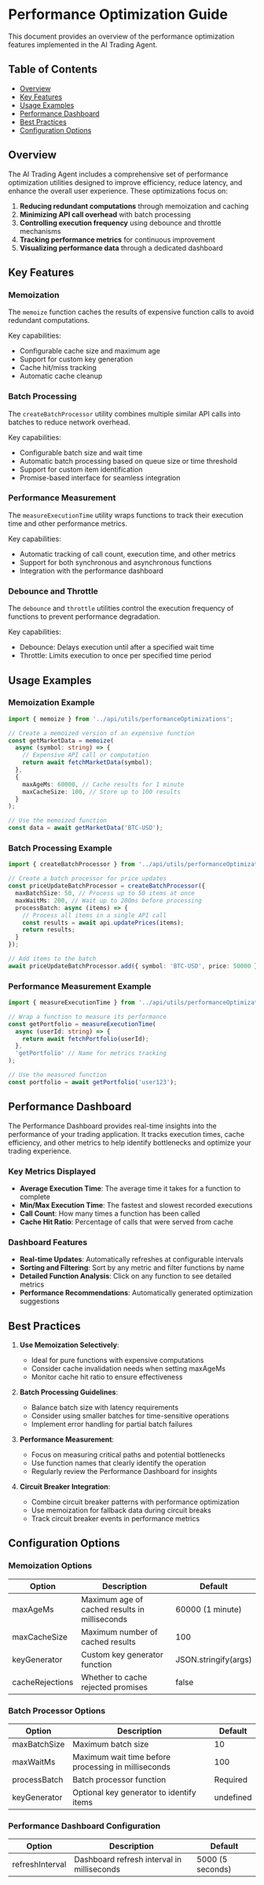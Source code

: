 # Performance Optimization Guide

This document provides an overview of the performance optimization features implemented in the AI Trading Agent.

## Table of Contents
- [Overview](#overview)
- [Key Features](#key-features)
- [Usage Examples](#usage-examples)
- [Performance Dashboard](#performance-dashboard)
- [Best Practices](#best-practices)
- [Configuration Options](#configuration-options)

## Overview

The AI Trading Agent includes a comprehensive set of performance optimization utilities designed to improve efficiency, reduce latency, and enhance the overall user experience. These optimizations focus on:

1. **Reducing redundant computations** through memoization and caching
2. **Minimizing API call overhead** with batch processing
3. **Controlling execution frequency** using debounce and throttle mechanisms
4. **Tracking performance metrics** for continuous improvement
5. **Visualizing performance data** through a dedicated dashboard

## Key Features

### Memoization

The `memoize` function caches the results of expensive function calls to avoid redundant computations.

Key capabilities:
- Configurable cache size and maximum age
- Support for custom key generation
- Cache hit/miss tracking
- Automatic cache cleanup

### Batch Processing

The `createBatchProcessor` utility combines multiple similar API calls into batches to reduce network overhead.

Key capabilities:
- Configurable batch size and wait time
- Automatic batch processing based on queue size or time threshold
- Support for custom item identification
- Promise-based interface for seamless integration

### Performance Measurement

The `measureExecutionTime` utility wraps functions to track their execution time and other performance metrics.

Key capabilities:
- Automatic tracking of call count, execution time, and other metrics
- Support for both synchronous and asynchronous functions
- Integration with the performance dashboard

### Debounce and Throttle

The `debounce` and `throttle` utilities control the execution frequency of functions to prevent performance degradation.

Key capabilities:
- Debounce: Delays execution until after a specified wait time
- Throttle: Limits execution to once per specified time period

## Usage Examples

### Memoization Example

```typescript
import { memoize } from '../api/utils/performanceOptimizations';

// Create a memoized version of an expensive function
const getMarketData = memoize(
  async (symbol: string) => {
    // Expensive API call or computation
    return await fetchMarketData(symbol);
  },
  {
    maxAgeMs: 60000, // Cache results for 1 minute
    maxCacheSize: 100, // Store up to 100 results
  }
);

// Use the memoized function
const data = await getMarketData('BTC-USD');
```

### Batch Processing Example

```typescript
import { createBatchProcessor } from '../api/utils/performanceOptimizations';

// Create a batch processor for price updates
const priceUpdateBatchProcessor = createBatchProcessor({
  maxBatchSize: 50, // Process up to 50 items at once
  maxWaitMs: 200, // Wait up to 200ms before processing
  processBatch: async (items) => {
    // Process all items in a single API call
    const results = await api.updatePrices(items);
    return results;
  }
});

// Add items to the batch
await priceUpdateBatchProcessor.add({ symbol: 'BTC-USD', price: 50000 });
```

### Performance Measurement Example

```typescript
import { measureExecutionTime } from '../api/utils/performanceOptimizations';

// Wrap a function to measure its performance
const getPortfolio = measureExecutionTime(
  async (userId: string) => {
    return await fetchPortfolio(userId);
  },
  'getPortfolio' // Name for metrics tracking
);

// Use the measured function
const portfolio = await getPortfolio('user123');
```

## Performance Dashboard

The Performance Dashboard provides real-time insights into the performance of your trading application. It tracks execution times, cache efficiency, and other metrics to help identify bottlenecks and optimize your trading experience.

### Key Metrics Displayed

- **Average Execution Time**: The average time it takes for a function to complete
- **Min/Max Execution Time**: The fastest and slowest recorded executions
- **Call Count**: How many times a function has been called
- **Cache Hit Ratio**: Percentage of calls that were served from cache

### Dashboard Features

- **Real-time Updates**: Automatically refreshes at configurable intervals
- **Sorting and Filtering**: Sort by any metric and filter functions by name
- **Detailed Function Analysis**: Click on any function to see detailed metrics
- **Performance Recommendations**: Automatically generated optimization suggestions

## Best Practices

1. **Use Memoization Selectively**:
   - Ideal for pure functions with expensive computations
   - Consider cache invalidation needs when setting maxAgeMs
   - Monitor cache hit ratio to ensure effectiveness

2. **Batch Processing Guidelines**:
   - Balance batch size with latency requirements
   - Consider using smaller batches for time-sensitive operations
   - Implement error handling for partial batch failures

3. **Performance Measurement**:
   - Focus on measuring critical paths and potential bottlenecks
   - Use function names that clearly identify the operation
   - Regularly review the Performance Dashboard for insights

4. **Circuit Breaker Integration**:
   - Combine circuit breaker patterns with performance optimization
   - Use memoization for fallback data during circuit breaks
   - Track circuit breaker events in performance metrics

## Configuration Options

### Memoization Options

| Option | Description | Default |
|--------|-------------|---------|
| maxAgeMs | Maximum age of cached results in milliseconds | 60000 (1 minute) |
| maxCacheSize | Maximum number of cached results | 100 |
| keyGenerator | Custom key generator function | JSON.stringify(args) |
| cacheRejections | Whether to cache rejected promises | false |

### Batch Processor Options

| Option | Description | Default |
|--------|-------------|---------|
| maxBatchSize | Maximum batch size | 10 |
| maxWaitMs | Maximum wait time before processing in milliseconds | 100 |
| processBatch | Batch processor function | Required |
| keyGenerator | Optional key generator to identify items | undefined |

### Performance Dashboard Configuration

| Option | Description | Default |
|--------|-------------|---------|
| refreshInterval | Dashboard refresh interval in milliseconds | 5000 (5 seconds) |
